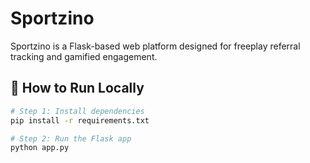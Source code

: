 # Sportzino

Sportzino is a Flask-based web platform designed for freeplay referral tracking and gamified engagement.

## 🚀 How to Run Locally

```bash
# Step 1: Install dependencies
pip install -r requirements.txt

# Step 2: Run the Flask app
python app.py
